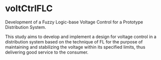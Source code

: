voltCtrlFLC
===========

Development of a Fuzzy Logic-base Voltage Control for a Prototype Distribution System.

This study aims to develop and implement a design for voltage control in a distribution system based on the technique of FL 
for the purpose of maintaining and stabilizing the voltage within its specified limits, thus delivering good service to 
the consumer.
